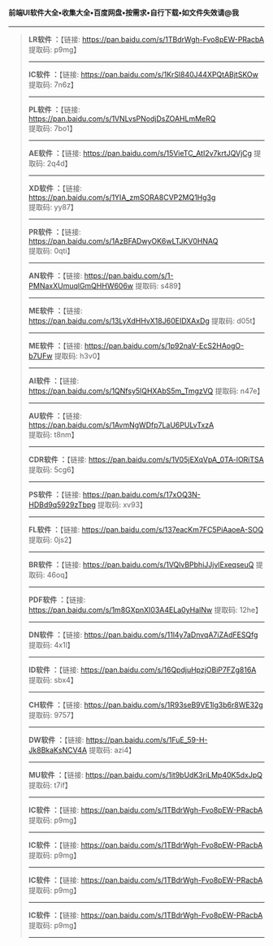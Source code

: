 ####                  前端UI软件大全•收集大全•百度网盘•按需求•自行下载•如文件失效请@我

-----------------------------------------------------------------------------------------------------------------------------------------------------------

> **LR软件   ：**【链接: https://pan.baidu.com/s/1TBdrWgh-Fvo8pEW-PRacbA 提取码: p9mg】
>
> ----------------------------------------------------------------------------------------------------------------------------------------------------
>
> **IC软件   ：**【链接: https://pan.baidu.com/s/1KrSl840J44XPQtABjtSKOw 提取码: 7n6z】
>
> ----------------------------------------------------------------------------------------------------------------------------------------------------
>
> **PL软件  ：**【链接: https://pan.baidu.com/s/1VNLvsPNodjDsZOAHLmMeRQ 提取码: 7bo1】
>
> ----------------------------------------------------------------------------------------------------------------------------------------------------
>
> **AE软件  ：**【链接: https://pan.baidu.com/s/15VieTC_AtI2v7krtJQVjCg 提取码: 2q4d】
>
> ----------------------------------------------------------------------------------------------------------------------------------------------------
>
> **XD软件  ：**【链接: https://pan.baidu.com/s/1YIA_zmSORA8CVP2MQ1Hg3g 提取码: yy87】
>
> ----------------------------------------------------------------------------------------------------------------------------------------------------
>
> **PR软件  ：**【链接: https://pan.baidu.com/s/1AzBFADwyOK6wLTJKV0HNAQ 提取码: 0qti】
>
> ----------------------------------------------------------------------------------------------------------------------------------------------------
>
> **AN软件  ：**【链接: https://pan.baidu.com/s/1-PMNaxXUmuqlGmQHHW606w 提取码: s489】
>
> ----------------------------------------------------------------------------------------------------------------------------------------------------
>
> **ME软件  ：**【链接: https://pan.baidu.com/s/13LyXdHHvX18J60EIDXAxDg 提取码: d05t】
>
> ----------------------------------------------------------------------------------------------------------------------------------------------------
>
> **ME软件  ：**【链接: https://pan.baidu.com/s/1p92naV-EcS2HAogO-b7UFw 提取码: h3v0】
>
> ----------------------------------------------------------------------------------------------------------------------------------------------------
>
> **AI软件   ：**【链接: https://pan.baidu.com/s/1QNfsy5lQHXAbS5m_TmgzVQ 提取码: n47e】
>
> ----------------------------------------------------------------------------------------------------------------------------------------------------
>
> **AU软件  ：**【链接: https://pan.baidu.com/s/1AvmNgWDfp7LaU6PULvTxzA 提取码: t8nm】
>
> ----------------------------------------------------------------------------------------------------------------------------------------------------
>
> **CDR软件  ：**【链接: https://pan.baidu.com/s/1V05jEXqVpA_0TA-lORiTSA 提取码: 5cg6】
>
> ----------------------------------------------------------------------------------------------------------------------------------------------------
>
> **PS软件  ：**【链接: https://pan.baidu.com/s/17xOQ3N-HDBd9q5929zTbpg 提取码: xv93】
>
> ----------------------------------------------------------------------------------------------------------------------------------------------------
>
> **FL软件  ：**【链接: https://pan.baidu.com/s/137eacKm7FC5PiAaoeA-SOQ 提取码: 0js2】
>
> ----------------------------------------------------------------------------------------------------------------------------------------------------
>
> **BR软件  ：**【链接: https://pan.baidu.com/s/1VQlvBPbhiJJjvlExeqseuQ 提取码: 46oq】
>
> ----------------------------------------------------------------------------------------------------------------------------------------------------
>
> **PDF软件  ：**【链接: https://pan.baidu.com/s/1m8GXpnXI03A4ELa0yHaINw 提取码: 12he】
>
> ----------------------------------------------------------------------------------------------------------------------------------------------------
>
> **DN软件  ：**【链接: https://pan.baidu.com/s/11l4y7aDnvqA7iZAdFESQfg 提取码: 4x1l】
>
> ----------------------------------------------------------------------------------------------------------------------------------------------------
>
> **ID软件  ：**【链接: https://pan.baidu.com/s/16QpdjuHpzjOBiP7FZg816A 提取码: sbx4】
>
> ----------------------------------------------------------------------------------------------------------------------------------------------------
>
> **CH软件  ：**【链接: https://pan.baidu.com/s/1R93seB9VE1lg3b6r8WE32g 提取码: 9757】
>
> ----------------------------------------------------------------------------------------------------------------------------------------------------
>
> **DW软件  ：**【链接: https://pan.baidu.com/s/1FuE_59-H-Jk8BkaKsNCV4A 提取码: azi4】
>
> ----------------------------------------------------------------------------------------------------------------------------------------------------
>
> **MU软件  ：**【链接: https://pan.baidu.com/s/1it9bUdK3riLMp40K5dxJpQ 提取码: t7if】
>
> ----------------------------------------------------------------------------------------------------------------------------------------------------
>
> **IC软件  ：**【链接: https://pan.baidu.com/s/1TBdrWgh-Fvo8pEW-PRacbA 提取码: p9mg】
>
> ----------------------------------------------------------------------------------------------------------------------------------------------------
>
> **IC软件  ：**【链接: https://pan.baidu.com/s/1TBdrWgh-Fvo8pEW-PRacbA 提取码: p9mg】
>
> ----------------------------------------------------------------------------------------------------------------------------------------------------
>
> **IC软件  ：**【链接: https://pan.baidu.com/s/1TBdrWgh-Fvo8pEW-PRacbA 提取码: p9mg】
>
> ----------------------------------------------------------------------------------------------------------------------------------------------------
>
> **IC软件  ：**【链接: https://pan.baidu.com/s/1TBdrWgh-Fvo8pEW-PRacbA 提取码: p9mg】
>
> ----------------------------------------------------------------------------------------------------------------------------------------------------